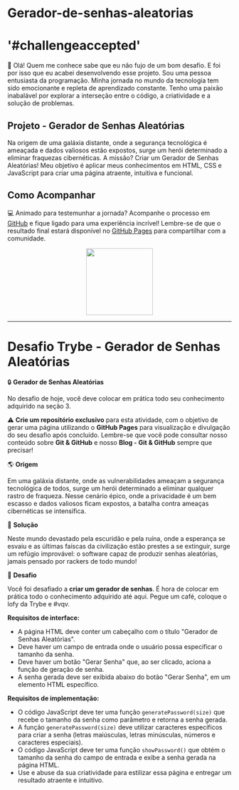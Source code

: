 # Gerador-de-senhas-aleatorias
# '#challengeaccepted'

👋 Olá! Quem me conhece sabe que eu não fujo de um bom desafio. E foi por isso que eu acabei desenvolvendo esse projeto. Sou uma pessoa entusiasta da programação. Minha jornada no mundo da tecnologia tem sido emocionante e repleta de aprendizado constante. Tenho uma paixão inabalável por explorar a interseção entre o código, a criatividade e a solução de problemas.

## Projeto - Gerador de Senhas Aleatórias

Na origem de uma galáxia distante, onde a segurança tecnológica é ameaçada e dados valiosos estão expostos, surge um herói determinado a eliminar fraquezas cibernéticas. A missão? Criar um Gerador de Senhas Aleatórias! Meu objetivo é aplicar meus conhecimentos em HTML, CSS e JavaScript para criar uma página atraente, intuitiva e funcional.

## Como Acompanhar

💻 Animado para testemunhar a jornada? Acompanhe o processo em [GitHub](https://github.com/CamiloACarvalho) e fique ligado para uma experiência incrível! Lembre-se de que o resultado final estará disponível no [GitHub Pages](https://github.com/CamiloACarvalho/Gerador-de-senhas-aleatorias) para compartilhar com a comunidade.
<div align = "center">
  <img align = "center" src="https://media.tenor.com/umwjVbz97CEAAAAC/pose-crisman-white.gif" width="150">
</div>


------------------------------------------------------------------------------------------------------------------------------------------------------------------------------------------------------------------------------------------------------------------------------------------------------------------------------------------------------------------------------------------------------------------------------------------------------------------------------------------------------------------
# Desafio Trybe - Gerador de Senhas Aleatórias

🔒 **Gerador de Senhas Aleatórias**

No desafio de hoje, você deve colocar em prática todo seu conhecimento adquirido na seção 3.

⚠ **Crie um repositório exclusivo** para esta atividade, com o objetivo de gerar uma página utilizando o **GitHub Pages** para visualização e divulgação do seu desafio após concluído. Lembre-se que você pode consultar nosso conteúdo sobre **Git & GitHub** e nosso **Blog - Git & GitHub** sempre que precisar!

🌎 **Origem**

Em uma galáxia distante, onde as vulnerabilidades ameaçam a segurança tecnológica de todos, surge um herói determinado a eliminar qualquer rastro de fraqueza. Nesse cenário épico, onde a privacidade é um bem escasso e dados valiosos ficam expostos, a batalha contra ameaças cibernéticas se intensifica.

🤯 **Solução**

Neste mundo devastado pela escuridão e pela ruína, onde a esperança se esvaiu e as últimas faíscas da civilização estão prestes a se extinguir, surge um refúgio improvável: o software capaz de produzir senhas aleatórias, jamais pensado por rackers de todo mundo!

🥷 **Desafio**

Você foi desafiado a **criar um gerador de senhas**. É hora de colocar em prática todo o conhecimento adquirido até aqui. Pegue um café, coloque o lofy da Trybe e #vqv.

**Requisitos de interface:**
- A página HTML deve conter um cabeçalho com o título "Gerador de Senhas Aleatórias".
- Deve haver um campo de entrada onde o usuário possa especificar o tamanho da senha.
- Deve haver um botão "Gerar Senha" que, ao ser clicado, aciona a função de geração de senha.
- A senha gerada deve ser exibida abaixo do botão "Gerar Senha", em um elemento HTML específico.

**Requisitos de implementação:**
- O código JavaScript deve ter uma função `generatePassword(size)` que recebe o tamanho da senha como parâmetro e retorna a senha gerada.
- A função `generatePassword(size)` deve utilizar caracteres específicos para criar a senha (letras maiúsculas, letras minúsculas, números e caracteres especiais).
- O código JavaScript deve ter uma função `showPassword()` que obtém o tamanho da senha do campo de entrada e exibe a senha gerada na página HTML.
- Use e abuse da sua criatividade para estilizar essa página e entregar um resultado atraente e intuitivo.
